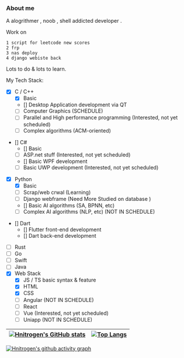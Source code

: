 ### About me

A alogrithmer , noob , shell addicted developer .

Work on
```
1 script for leetcode new scores 
2 frp 
3 nas deploy
4 django webiste back
```
Lots to do & lots to learn.

My Tech Stack:
- [x] C / C++
  - [x] Basic
  - [] Desktop Application development via QT
  - [ ] Computer Graphics (SCHEDULE)
  - [ ] Parallel and High performance programming (Interested, not yet scheduled)
  - [ ] Complex algorithms (ACM-oriented)
- [] C#
  - [] Basic
  - [ ] ASP.net stuff (Interested, not yet scheduled)
  - [] Basic WPF development
  - [ ] Basic UWP development (Interested, not yet scheduled)
- [x] Python
  - [x] Basic
  - [ ] Scrap/web crwal (Learning)
  - [ ] Django webframe (Need More Studied on database )
  - [] Basic AI algorithms (SA, BPNN, etc)
  - [ ] Complex AI algorithms (NLP, etc) (NOT IN SCHEDULE)
- [] Dart
  - [] Flutter front-end development
  - [] Dart back-end development
- [ ] Rust 
- [ ] Go 
- [ ] Swift 
- [ ] Java 
- [x] Web Stack
  - [x] JS / TS basic syntax & feature
  - [x] HTML
  - [x] CSS
  - [ ] Angular (NOT IN SCHEDULE)
  - [ ] React 
  - [ ] Vue (Interested, not yet scheduled)
  - [ ] Uniapp (NOT IN SCHEDULE)

| [![Hnitrogen's GitHub stats](https://github-readme-stats.vercel.app/api?username=Hnitrogen)](https://github.com/anuraghazra/github-readme-stats) | [![Top Langs](https://github-readme-stats.vercel.app/api/top-langs/?username=Hnitrogen&layout=compact)](https://github.com/anuraghazra/github-readme-stats) |
| -- | -- |

[![Hnitrogen's github activity graph](https://activity-graph.herokuapp.com/graph?username=Hnitrogen&custom_title=my%20contributions&theme=minimal)](https://github.com/ashutosh00710/github-readme-activity-graph)

